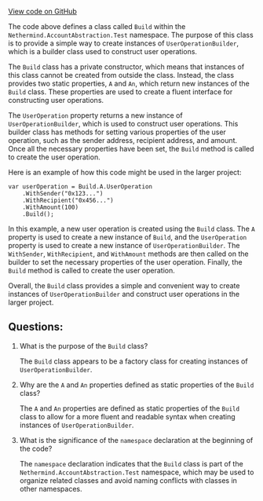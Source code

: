 [View code on GitHub](https://github.com/nethermindeth/nethermind/Nethermind.AccountAbstraction.Test/Build.UserOperation.cs)

The code above defines a class called `Build` within the `Nethermind.AccountAbstraction.Test` namespace. The purpose of this class is to provide a simple way to create instances of `UserOperationBuilder`, which is a builder class used to construct user operations. 

The `Build` class has a private constructor, which means that instances of this class cannot be created from outside the class. Instead, the class provides two static properties, `A` and `An`, which return new instances of the `Build` class. These properties are used to create a fluent interface for constructing user operations. 

The `UserOperation` property returns a new instance of `UserOperationBuilder`, which is used to construct user operations. This builder class has methods for setting various properties of the user operation, such as the sender address, recipient address, and amount. Once all the necessary properties have been set, the `Build` method is called to create the user operation. 

Here is an example of how this code might be used in the larger project:

```
var userOperation = Build.A.UserOperation
    .WithSender("0x123...")
    .WithRecipient("0x456...")
    .WithAmount(100)
    .Build();
```

In this example, a new user operation is created using the `Build` class. The `A` property is used to create a new instance of `Build`, and the `UserOperation` property is used to create a new instance of `UserOperationBuilder`. The `WithSender`, `WithRecipient`, and `WithAmount` methods are then called on the builder to set the necessary properties of the user operation. Finally, the `Build` method is called to create the user operation. 

Overall, the `Build` class provides a simple and convenient way to create instances of `UserOperationBuilder` and construct user operations in the larger project.
## Questions: 
 1. What is the purpose of the `Build` class?
    
    The `Build` class appears to be a factory class for creating instances of `UserOperationBuilder`.

2. Why are the `A` and `An` properties defined as static properties of the `Build` class?
    
    The `A` and `An` properties are defined as static properties of the `Build` class to allow for a more fluent and readable syntax when creating instances of `UserOperationBuilder`.

3. What is the significance of the `namespace` declaration at the beginning of the code?
    
    The `namespace` declaration indicates that the `Build` class is part of the `Nethermind.AccountAbstraction.Test` namespace, which may be used to organize related classes and avoid naming conflicts with classes in other namespaces.